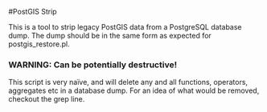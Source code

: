 #PostGIS Strip

This is a tool to strip legacy PostGIS data from a PostgreSQL database dump. The dump should be in the same form as expected for postgis_restore.pl.

### WARNING: Can be potentially destructive!
This script is very naïve, and will delete any and all functions, operators, aggregates etc in a database dump. For an idea of what would be removed, checkout the grep line.
